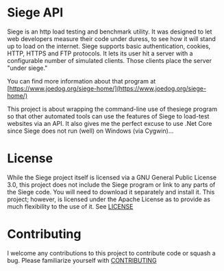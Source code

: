 Siege API
=======

Siege is an http load testing and benchmark utility. It was designed to let web developers measure their code under duress, to see how it will stand up to load on the internet. Siege supports basic authentication, cookies, HTTP, HTTPS and FTP protocols. It lets its user hit a server with a configurable number of simulated clients. Those clients place the server "under siege."

You can find more information about that program at [https://www.joedog.org/siege-home/](https://www.joedog.org/siege-home/)

This project is about wrapping the command-line use of thesiege program so that other automated tools can use the features of Siege to load-test websites via an API. It also gives me the perfect excuse to use .Net Core since Siege does not run (well) on Windows (via Cygwin)...

License
=======

While the Siege project itself is licensed via a GNU General Public License 3.0, this project does not include the Siege program or link to any parts of the Siege code. You will need to download it separately and install it. This project; however, is licensed under the Apache License as to provide as much flexibility to the use of it. See [LICENSE](LICENSE.md)

Contributing
=======

I welcome any contributions to this project to contribute code or squash a bug. Please familiarize yourself with [CONTRIBUTING](CONTRIBUTING.md)

